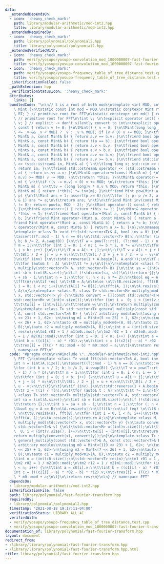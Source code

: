 ```yaml
---
data:
  _extendedDependsOn:
  - icon: ':heavy_check_mark:'
    path: library/modular-arithmetic/mod-int2.hpp
    title: library/modular-arithmetic/mod-int2.hpp
  _extendedRequiredBy:
  - icon: ':heavy_check_mark:'
    path: library/polynomial/polynomial2.hpp
    title: library/polynomial/polynomial2.hpp
  _extendedVerifiedWith:
  - icon: ':heavy_check_mark:'
    path: verify/yosupo/yosupo-convolution_mod_1000000007-fast-fourier-transform.test.cpp
    title: verify/yosupo/yosupo-convolution_mod_1000000007-fast-fourier-transform.test.cpp
  - icon: ':heavy_check_mark:'
    path: verify/yosupo/yosupo-frequency_table_of_tree_distance.test.cpp
    title: verify/yosupo/yosupo-frequency_table_of_tree_distance.test.cpp
  _isVerificationFailed: false
  _pathExtension: hpp
  _verificationStatusIcon: ':heavy_check_mark:'
  attributes:
    links: []
  bundledCode: "\n\n// 5 is a root of both mods\ntemplate <int MOD, int RT> struct\
    \ Mint {\n\tstatic const int mod = MOD;\n\tstatic constexpr Mint rt() { return\
    \ RT; } // primitive root for FFT\n\tstatic constexpr int md() { return MOD; }\
    \ // primitive root for FFT\n\tint v; \n\texplicit operator int() const { return\
    \ v; } // explicit -> don't silently convert to int\n\texplicit operator bool()\
    \ const { return v != 0; }\n\tMint() { v = 0; }\n\tMint(long long _v) { v = int((-MOD\
    \ <= _v && _v < MOD) ? _v : _v % MOD); if (v < 0) v += MOD; }\n\tfriend bool operator==(const\
    \ Mint& a, const Mint& b) { return a.v == b.v; }\n\tfriend bool operator!=(const\
    \ Mint& a, const Mint& b) { return !(a == b); }\n\tfriend bool operator<(const\
    \ Mint& a, const Mint& b) { return a.v < b.v; }\n\tfriend bool operator>(const\
    \ Mint& a, const Mint& b) { return a.v > b.v; }\n\tfriend bool operator<=(const\
    \ Mint& a, const Mint& b) { return a.v <= b.v; }\n\tfriend bool operator>=(const\
    \ Mint& a, const Mint& b) { return a.v >= b.v; }\n\tfriend std::istream& operator\
    \ >> (std::istream& in, Mint& a) { \n\t\tlong long x; std::cin >> x; a = Mint(x);\
    \ return in; }\n\tfriend std::ostream& operator << (std::ostream& os, const Mint&\
    \ a) { return os << a.v; }\n\tMint& operator+=(const Mint& m) { \n\t\tif ((v +=\
    \ m.v) >= MOD) v -= MOD; \n\t\treturn *this; }\n\tMint& operator-=(const Mint&\
    \ m) { \n\t\tif ((v -= m.v) < 0) v += MOD; \n\t\treturn *this; }\n\tMint& operator*=(const\
    \ Mint& m) { \n\t\tv = (long long)v * m.v % MOD; return *this; }\n\tMint& operator/=(const\
    \ Mint& m) { return (*this) *= inv(m); }\n\tfriend Mint pow(Mint a, long long\
    \ p) {\n\t\tMint ans = 1; assert(p >= 0);\n\t\tfor (; p; p /= 2, a *= a) if (p\
    \ & 1) ans *= a;\n\t\treturn ans; \n\t}\n\tfriend Mint inv(const Mint& a) { assert(a.v\
    \ != 0); return pow(a, MOD - 2); }\n\tMint operator-() const { return Mint(-v);\
    \ }\n\tMint& operator++() { return *this += 1; }\n\tMint& operator--() { return\
    \ *this -= 1; }\n\tfriend Mint operator+(Mint a, const Mint& b) { return a +=\
    \ b; }\n\tfriend Mint operator-(Mint a, const Mint& b) { return a -= b; }\n\t\
    friend Mint operator*(Mint a, const Mint& b) { return a *= b; }\n\tfriend Mint\
    \ operator/(Mint a, const Mint& b) { return a /= b; }\n};\n\nnamespace FFT {\n\
    \ntemplate <class T> void fft(std::vector<T>& A, bool inv = 0) {\n\tint n = (int)A.size();\n\
    \tassert((T::mod - 1) % n == 0);\n\tstd::vector<T> B(n);\n\tfor (int b = n / 2;\
    \ b; b /= 2, A.swap(B)) {\n\t\tT w = pow(T::rt(), (T::mod - 1) / n * b);\n\t\t\
    T m = 1;\n\t\tfor (int i = 0; i < n; i += b * 2, m *= w)\n\t\t\tfor (int j = 0;\
    \ j < b; j++) {\n\t\t\t\tT u = A[i + j];\n\t\t\t\tT v = A[i + j + b] * m;\n\t\t\
    \t\tB[i / 2 + j] = u + v;\n\t\t\t\tB[i / 2 + j + n / 2] = u - v;\n\t\t\t}\n\t\
    }\n\tif (inv) {\n\t\tstd::reverse(1 + A.begin(), A.end());\n\t\tT z = T(1) / T(n);\n\
    \t\tfor (auto& t : A) \n\t\t\tt *= z;\n\t}\n}\n\ntemplate <class T> std::vector<T>\
    \ multiply(std::vector<T> A, std::vector<T> B) {\n\tint sa = (int)A.size();\n\t\
    int sb = (int)B.size();\n\tif (!std::min(sa, sb))\n\t\treturn {};\n\tint s = sa\
    \ + sb - 1;\n\tint n = 1;\n\tfor (; n < s; n *= 2);\n\tbool eq = A == B;\n\tA.resize(n);\n\
    \tfft(A);\n\tif (eq) \n\t\tB = A;\n\telse \n\t\tB.resize(n), fft(B);\n\tfor (int\
    \ i = 0; i < n; i++)\n\t\tA[i] *= B[i];\n\tfft(A, 1);\n\tA.resize(s);\n\treturn\
    \ A;\n}\n\ntemplate <class M, class T> std::vector<M> multiply_mod(std::vector<T>\
    \ x, std::vector<T> y) {\n\tauto convert = [](const std::vector<T>& v) {\n\t\t\
    std::vector<M> w((int)v.size());\n\t\tfor (int i =  0; i < (int)v.size(); i++)\n\
    \t\t\tw[i] = (int)v[i];\n\t\treturn w;\n\t};\n\treturn multiply(convert(x), convert(y));\n\
    }\n\ntemplate <class T> std::vector<T> general_multiply(const std::vector<T>&\
    \ A, const std::vector<T>& B) { \n\t// arbitrary modulus\n\tusing m0 = Mint<(119\
    \ << 23) + 1, 62>; \n\tusing m1 = Mint<(5 << 25) + 1, 62>;\n\tusing m2 = Mint<(7\
    \ << 26) + 1, 62>;\n\tauto c0 = multiply_mod<m0>(A, B);\n\tauto c1 = multiply_mod<m1>(A,\
    \ B);\n\tauto c2 = multiply_mod<m2>(A, B);\n\tint n = (int)c0.size();\n\tstd::vector<T>\
    \ res(n);\n\tm1 r01 = 1 / m1(m0::mod);\n\tm2 r02 = 1 / m2(m0::mod);\n\tm2 r12\
    \ = 1 / m2(m1::mod);\n\tfor (int i = 0; i < n; i++) {\n\t\tint a = c0[i].v;\n\t\
    \tint b = ((c1[i] - a) * r01).v;\n\t\tint c = (((c2[i] - a) * r02 - b) * r12).v;\n\
    \t\tres[i] = (T(c) * m1::mod + b) * m0::mod + a;\n\t}\n\treturn res;\n}\n\n} //\
    \ namespace FFT\n"
  code: "#pragma once\n\n#include \"../modular-arithmetic/mod-int2.hpp\"\n\nnamespace\
    \ FFT {\n\ntemplate <class T> void fft(std::vector<T>& A, bool inv = 0) {\n\t\
    int n = (int)A.size();\n\tassert((T::mod - 1) % n == 0);\n\tstd::vector<T> B(n);\n\
    \tfor (int b = n / 2; b; b /= 2, A.swap(B)) {\n\t\tT w = pow(T::rt(), (T::mod\
    \ - 1) / n * b);\n\t\tT m = 1;\n\t\tfor (int i = 0; i < n; i += b * 2, m *= w)\n\
    \t\t\tfor (int j = 0; j < b; j++) {\n\t\t\t\tT u = A[i + j];\n\t\t\t\tT v = A[i\
    \ + j + b] * m;\n\t\t\t\tB[i / 2 + j] = u + v;\n\t\t\t\tB[i / 2 + j + n / 2] =\
    \ u - v;\n\t\t\t}\n\t}\n\tif (inv) {\n\t\tstd::reverse(1 + A.begin(), A.end());\n\
    \t\tT z = T(1) / T(n);\n\t\tfor (auto& t : A) \n\t\t\tt *= z;\n\t}\n}\n\ntemplate\
    \ <class T> std::vector<T> multiply(std::vector<T> A, std::vector<T> B) {\n\t\
    int sa = (int)A.size();\n\tint sb = (int)B.size();\n\tif (!std::min(sa, sb))\n\
    \t\treturn {};\n\tint s = sa + sb - 1;\n\tint n = 1;\n\tfor (; n < s; n *= 2);\n\
    \tbool eq = A == B;\n\tA.resize(n);\n\tfft(A);\n\tif (eq) \n\t\tB = A;\n\telse\
    \ \n\t\tB.resize(n), fft(B);\n\tfor (int i = 0; i < n; i++)\n\t\tA[i] *= B[i];\n\
    \tfft(A, 1);\n\tA.resize(s);\n\treturn A;\n}\n\ntemplate <class M, class T> std::vector<M>\
    \ multiply_mod(std::vector<T> x, std::vector<T> y) {\n\tauto convert = [](const\
    \ std::vector<T>& v) {\n\t\tstd::vector<M> w((int)v.size());\n\t\tfor (int i =\
    \  0; i < (int)v.size(); i++)\n\t\t\tw[i] = (int)v[i];\n\t\treturn w;\n\t};\n\t\
    return multiply(convert(x), convert(y));\n}\n\ntemplate <class T> std::vector<T>\
    \ general_multiply(const std::vector<T>& A, const std::vector<T>& B) { \n\t//\
    \ arbitrary modulus\n\tusing m0 = Mint<(119 << 23) + 1, 62>; \n\tusing m1 = Mint<(5\
    \ << 25) + 1, 62>;\n\tusing m2 = Mint<(7 << 26) + 1, 62>;\n\tauto c0 = multiply_mod<m0>(A,\
    \ B);\n\tauto c1 = multiply_mod<m1>(A, B);\n\tauto c2 = multiply_mod<m2>(A, B);\n\
    \tint n = (int)c0.size();\n\tstd::vector<T> res(n);\n\tm1 r01 = 1 / m1(m0::mod);\n\
    \tm2 r02 = 1 / m2(m0::mod);\n\tm2 r12 = 1 / m2(m1::mod);\n\tfor (int i = 0; i\
    \ < n; i++) {\n\t\tint a = c0[i].v;\n\t\tint b = ((c1[i] - a) * r01).v;\n\t\t\
    int c = (((c2[i] - a) * r02 - b) * r12).v;\n\t\tres[i] = (T(c) * m1::mod + b)\
    \ * m0::mod + a;\n\t}\n\treturn res;\n}\n\n} // namespace FFT"
  dependsOn:
  - library/modular-arithmetic/mod-int2.hpp
  isVerificationFile: false
  path: library/polynomial/fast-fourier-transform.hpp
  requiredBy:
  - library/polynomial/polynomial2.hpp
  timestamp: '2021-08-18 19:17:11-04:00'
  verificationStatus: LIBRARY_ALL_AC
  verifiedWith:
  - verify/yosupo/yosupo-frequency_table_of_tree_distance.test.cpp
  - verify/yosupo/yosupo-convolution_mod_1000000007-fast-fourier-transform.test.cpp
documentation_of: library/polynomial/fast-fourier-transform.hpp
layout: document
redirect_from:
- /library/library/polynomial/fast-fourier-transform.hpp
- /library/library/polynomial/fast-fourier-transform.hpp.html
title: library/polynomial/fast-fourier-transform.hpp
---
```

